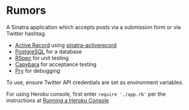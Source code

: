 # Rumors

A Sinatra application which accepts posts via a submission form or via Twitter hashtag.

- [Active Record](http://guides.rubyonrails.org/active_record_querying.html)
using [sinatra-activerecord](https://github.com/janko-m/sinatra-activerecord)
- [PostgreSQL](http://www.postgresql.org/) for a database
- [RSpec](https://github.com/rspec/rspec) for unit testing
- [Capybara](https://github.com/jnicklas/capybara) for acceptance testing
- [Pry](https://github.com/pry/pry) for debugging

To use, ensure Twitter API credentials are set as environment variables.

For using Heroku console, first enter ```require './app.rb'``` per the instructions at [Running a Heroku Console](http://mikeebert.tumblr.com/post/29941784481/running-a-sinatra-console)
